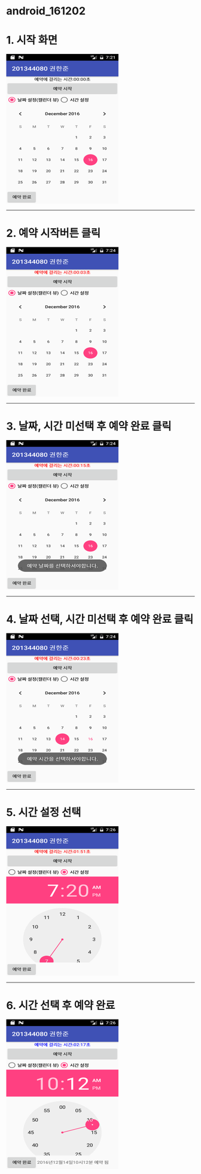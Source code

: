 # android_161202

<html>
  <head>
    <title>예약 시스템</title>
  </head>
  <body>
    <h1> 1. 시작 화면 </h1>
    <img src ="https://github.com/HanJunKwon/android_161202/blob/master/app/pics/Screenshot_1481872867.png?raw=true"
    width=300 height=400><br>
    <hr>
    <h1> 2. 예약 시작버튼 클릭 </h1>
    <img src ="https://github.com/HanJunKwon/android_161202/blob/master/app/pics/Screenshot_1481873056.png?raw=true"
    width=300 height=400><br>
    <hr>
    <h1> 3. 날짜, 시간 미선택 후 예약 완료 클릭 </h1>
    <img src ="https://github.com/HanJunKwon/android_161202/blob/master/app/pics/Screenshot_1481873069.png?raw=true"
    width=300 height=400><br>
    <hr>
    <h1> 4. 날짜 선택, 시간 미선택 후 예약 완료 클릭 </h1>
    <img src ="https://github.com/HanJunKwon/android_161202/blob/master/app/pics/Screenshot_1481873076.png?raw=true"
    width=300 height=400><br>
    <hr>
    <h1> 5. 시간 설정 선택 </h1>
    <img src ="https://github.com/HanJunKwon/android_161202/blob/master/app/pics/Screenshot_1481873165.png?raw=true"
    width=300 height=400><br>
    <hr>
    <h1> 6. 시간 선택 후 예약 완료 </h1>
    <img src ="https://github.com/HanJunKwon/android_161202/blob/master/app/pics/Screenshot_1481873195.png?raw=true"
    width=300 height=400><br>
  <body>
</html>
